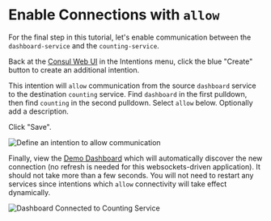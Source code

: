 # Enable Connections with `allow`

For the final step in this tutorial, let's enable communication between the `dashboard-service` and the `counting-service`.

Back at the [Consul Web UI](https://[[HOST_SUBDOMAIN]]-8500-[[KATACODA_HOST]].environments.katacoda.com/) in the Intentions menu, click the blue "Create" button to create an additional intention.

This intention will `allow` communication from the source `dashboard` service to the destination `counting` service. Find `dashboard` in the first pulldown, then find `counting` in the second pulldown. Select `allow` below. Optionally add a description.

Click "Save".

<img src="https://hashicorp-education.s3-us-west-2.amazonaws.com/katacoda/consul-connect/images/4-1-intention-allow.png" alt="Define an intention to allow communication" title="Define an intention to allow communication">

Finally, view the [Demo Dashboard](https://[[HOST_SUBDOMAIN]]-9002-[[KATACODA_HOST]].environments.katacoda.com/) which will automatically discover the new connection (no refresh is needed for this websockets-driven application). It should not take more than a few seconds. You will not need to restart any services since intentions which `allow` connectivity will take effect dynamically.

<img src="https://hashicorp-education.s3-us-west-2.amazonaws.com/katacoda/consul-connect/images/4-2-dashboard-connected.png" alt="Dashboard Connected to Counting Service" title="Dashboard Connected to Counting Service">
